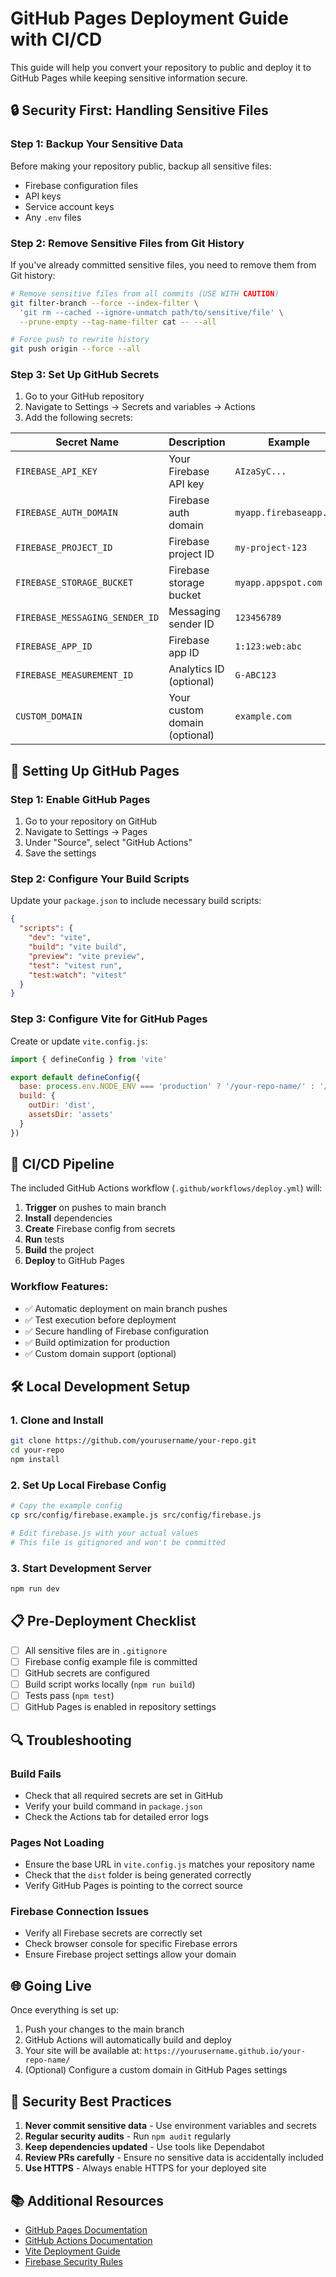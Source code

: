 # GitHub Pages Deployment Guide with CI/CD

This guide will help you convert your repository to public and deploy it to GitHub Pages while keeping sensitive information secure.

## 🔒 Security First: Handling Sensitive Files

### Step 1: Backup Your Sensitive Data
Before making your repository public, backup all sensitive files:
- Firebase configuration files
- API keys
- Service account keys
- Any `.env` files

### Step 2: Remove Sensitive Files from Git History
If you've already committed sensitive files, you need to remove them from Git history:

```bash
# Remove sensitive files from all commits (USE WITH CAUTION)
git filter-branch --force --index-filter \
  'git rm --cached --ignore-unmatch path/to/sensitive/file' \
  --prune-empty --tag-name-filter cat -- --all

# Force push to rewrite history
git push origin --force --all
```

### Step 3: Set Up GitHub Secrets
1. Go to your GitHub repository
2. Navigate to Settings → Secrets and variables → Actions
3. Add the following secrets:

| Secret Name | Description | Example |
|-------------|-------------|---------|
| `FIREBASE_API_KEY` | Your Firebase API key | `AIzaSyC...` |
| `FIREBASE_AUTH_DOMAIN` | Firebase auth domain | `myapp.firebaseapp.com` |
| `FIREBASE_PROJECT_ID` | Firebase project ID | `my-project-123` |
| `FIREBASE_STORAGE_BUCKET` | Firebase storage bucket | `myapp.appspot.com` |
| `FIREBASE_MESSAGING_SENDER_ID` | Messaging sender ID | `123456789` |
| `FIREBASE_APP_ID` | Firebase app ID | `1:123:web:abc` |
| `FIREBASE_MEASUREMENT_ID` | Analytics ID (optional) | `G-ABC123` |
| `CUSTOM_DOMAIN` | Your custom domain (optional) | `example.com` |

## 🚀 Setting Up GitHub Pages

### Step 1: Enable GitHub Pages
1. Go to your repository on GitHub
2. Navigate to Settings → Pages
3. Under "Source", select "GitHub Actions"
4. Save the settings

### Step 2: Configure Your Build Scripts
Update your `package.json` to include necessary build scripts:

```json
{
  "scripts": {
    "dev": "vite",
    "build": "vite build",
    "preview": "vite preview",
    "test": "vitest run",
    "test:watch": "vitest"
  }
}
```

### Step 3: Configure Vite for GitHub Pages
Create or update `vite.config.js`:

```javascript
import { defineConfig } from 'vite'

export default defineConfig({
  base: process.env.NODE_ENV === 'production' ? '/your-repo-name/' : '/',
  build: {
    outDir: 'dist',
    assetsDir: 'assets'
  }
})
```

## 🔄 CI/CD Pipeline

The included GitHub Actions workflow (`.github/workflows/deploy.yml`) will:

1. **Trigger** on pushes to main branch
2. **Install** dependencies
3. **Create** Firebase config from secrets
4. **Run** tests
5. **Build** the project
6. **Deploy** to GitHub Pages

### Workflow Features:
- ✅ Automatic deployment on main branch pushes
- ✅ Test execution before deployment
- ✅ Secure handling of Firebase configuration
- ✅ Build optimization for production
- ✅ Custom domain support (optional)

## 🛠️ Local Development Setup

### 1. Clone and Install
```bash
git clone https://github.com/yourusername/your-repo.git
cd your-repo
npm install
```

### 2. Set Up Local Firebase Config
```bash
# Copy the example config
cp src/config/firebase.example.js src/config/firebase.js

# Edit firebase.js with your actual values
# This file is gitignored and won't be committed
```

### 3. Start Development Server
```bash
npm run dev
```

## 📋 Pre-Deployment Checklist

- [ ] All sensitive files are in `.gitignore`
- [ ] Firebase config example file is committed
- [ ] GitHub secrets are configured
- [ ] Build script works locally (`npm run build`)
- [ ] Tests pass (`npm test`)
- [ ] GitHub Pages is enabled in repository settings

## 🔍 Troubleshooting

### Build Fails
- Check that all required secrets are set in GitHub
- Verify your build command in `package.json`
- Check the Actions tab for detailed error logs

### Pages Not Loading
- Ensure the base URL in `vite.config.js` matches your repository name
- Check that the `dist` folder is being generated correctly
- Verify GitHub Pages is pointing to the correct source

### Firebase Connection Issues
- Verify all Firebase secrets are correctly set
- Check browser console for specific Firebase errors
- Ensure Firebase project settings allow your domain

## 🌐 Going Live

Once everything is set up:

1. Push your changes to the main branch
2. GitHub Actions will automatically build and deploy
3. Your site will be available at: `https://yourusername.github.io/your-repo-name/`
4. (Optional) Configure a custom domain in GitHub Pages settings

## 🔐 Security Best Practices

1. **Never commit sensitive data** - Use environment variables and secrets
2. **Regular security audits** - Run `npm audit` regularly
3. **Keep dependencies updated** - Use tools like Dependabot
4. **Review PRs carefully** - Ensure no sensitive data is accidentally included
5. **Use HTTPS** - Always enable HTTPS for your deployed site

## 📚 Additional Resources

- [GitHub Pages Documentation](https://docs.github.com/en/pages)
- [GitHub Actions Documentation](https://docs.github.com/en/actions)
- [Vite Deployment Guide](https://vitejs.dev/guide/static-deploy.html)
- [Firebase Security Rules](https://firebase.google.com/docs/rules)